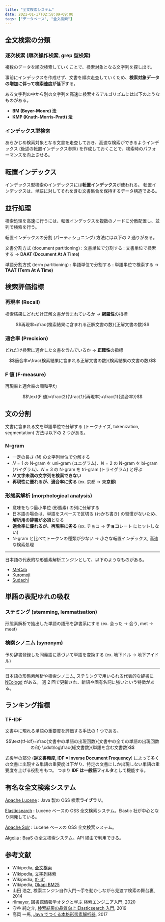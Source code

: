 ```yaml
---
title: "全文検索システム"
date: 2021-01-17T02:58:09+09:00
tags: ["データベース", "全文検索"]
---
```


## 全文検索の分類

### 逐次検索 (順次操作検索, grep 型検索)

複数のデータを順次検索していくことで、検索対象となる文字列を探し出す。

事前にインデックスを作成せず、文書を順次走査していくため、**検索対象データの増加に伴って検索速度が低下**する。

ある文字列の中から別の文字列を高速に検索するアルゴリズムには以下のようなものがある。

- **BM (Boyer-Moore) 法**
- **KMP (Knuth-Morris-Pratt) 法**

### インデックス型検索

あらかじめ検索対象となる文書を走査しておき、高速な検索ができるようインデックス (後述の転置インデックス参照) を作成しておくことで、検索時のパフォーマンスを向上させる。

## 転置インデックス

インデックス型検索のインデックスには**転置インデックス**が使われる。
転置インデックスは、単語に対してそれを含む文書集合を保持するデータ構造である。

## 並行処理

検索処理を高速に行うには、転置インデックスを複数のノードに分散配置し、並列で検索を行う。

転置インデックスの分割 (パーティショニング) 方法には以下の 2 通りがある。

文書分割方式 (document partitioning)
: 文書単位で分割する
: 文書単位で検索する → **DAAT (Document At A Time)**

単語分割方式 (term partitioning)
: 単語単位で分割する
: 単語単位で検索する → **TAAT (Term At A Time)**

## 検索評価指標

### 再現率 (Recall)

検索結果にどれだけ正解文書が含まれているか → **網羅性**の指標

$$再現率=\frac{検索結果に含まれる正解文書の数}{正解文書の数}$$

### 適合率 (Precision)

どれだけ検索に適合した文書を含んでいるか → **正確性**の指標

$$適合率=\frac{検索結果に含まれる正解文書の数}{検索結果の文書の数}$$

### F 値 (F-measure)

再現率と適合率の調和平均

$$\text{F 値}=\frac{2}{\frac{1}{再現率}+\frac{1}{適合率}}$$

## 文の分割

文書に含まれる文を単語単位で分解する (トークナイズ, tokenization, segmentation) 方法は以下の 2 つがある。

### N-gram

- 一定の長さ ($N$) の文字列単位で分解する
- $N=1$ の N-gram を uni-gram (ユニグラム)、$N=2$ の N-gram を bi-gram (バイグラム)、$N=3$ の N-gram を tri-gram (トライグラム) と呼ぶ
- **$N$ 文字未満の文字列を検索できない**
- **再現性に優れるが、適合率に劣る** (ex. 京都 → 東**京都**)

### 形態素解析 (morphological analysis)

- 意味をもつ最小単位 (形態素) の列に分解する
- 日本語の場合は、単語をスペースで区切る (わかち書き) の習慣がないため、**解析用の辞書が必須**となる
- **適合率に優れるが、再現率に劣る** (ex. チョコ → **チョコ**レート にヒットしない)
- N-gram と比べてトークンの種類が少ない → 小さな転置インデックス, 高速な検索処理

---

日本語の代表的な形態素解析エンジンとして、以下のようなものがある。

- [MeCab](https://taku910.github.io/mecab)
- [Kuromoji](https://www.atilika.com/ja/kuromoji)
- [Sudachi](https://github.com/WorksApplications/Sudachi)

## 単語の表記ゆれの吸収

### ステミング (stemming, lemmatisation)

形態素解析で抽出した単語の語形を辞書系にする (ex. 会った → 会う, met → meet)

### 検索シノニム (synonym)

予め辞書登録した同義語に基づいて単語を変換する (ex. 地下ドル → 地下アイドル)

---

日本語の形態素解析や検索シノニム, ステミングで用いられる代表的な辞書に [NEologd](https://github.com/neologd/mecab-ipadic-neologd) がある。
週 2 回で更新され、新語や固有名詞に強いという特徴がある。

## ランキング指標

### TF-IDF

文書中に現れる単語の重要度を評価する手法の 1 つである。

$$\text{tf-idf}=\frac{文書中の単語の出現回数}{文書中の全ての単語の出現回数の和} \cdot\log\frac{総文書数}{単語を含む文書数}$$

式後半の部分 (**逆文書頻度, IDF = Inverse Document Frequency**) によって多くの文書に出現する単語の重要度は下がり、特定の文書にしか出現しない単語の重要度を上げる役割をもつ。
つまり **IDF は一般語フィルタ**として機能する。

<!-- TODO Okapi BM25 について書く -->
<!-- TODO nDCG について書く -->

## 有名な全文検索システム

[Apache Lucene](https://lucene.apache.org)
: Java 製の OSS 検索**ライブラリ**。

[Elasticsearch](https://www.elastic.co/jp/elasticsearch)
: Lucene ベースの OSS 全文検索システム。Elastic 社が中心となり開発している。

[Apache Solr](https://lucene.apache.org/solr)
: Lucene ベースの OSS 全文検索システム。

[Algolia](https://www.algolia.com)
: BaaS の全文検索システム。API 経由で利用できる。


## 参考文献

- Wikipedia, [全文検索](https://ja.wikipedia.org/wiki/%E5%85%A8%E6%96%87%E6%A4%9C%E7%B4%A2)
- Wikipedia, [文字列検索](https://ja.wikipedia.org/wiki/%E6%96%87%E5%AD%97%E5%88%97%E6%8E%A2%E7%B4%A2)
- Wikipedia, [tf-idf](https://ja.wikipedia.org/wiki/Tf-idf)
- Wikipedia, [Okapi BM25](https://ja.wikipedia.org/wiki/Okapi_BM25)
- 山田 浩之, 検索エンジン自作入門～手を動かしながら見渡す検索の舞台裏, 2014
- rilmayer, 図書館情報学オタクと学ぶ 検索エンジニア入門, 2020
- 守谷 純之介, [検索結果の品質向上 Elasticsearch 入門](https://speakerdeck.com/rtechkouhou/jian-suo-jie-guo-falsepin-zhi-xiang-shang-elasticsearchru-men), 2019
- 高岡 一馬, [Java でつくる本格形態素解析器](https://www.slideshare.net/WorksApplications/java-82794239), 2017
